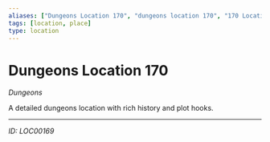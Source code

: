 ```yaml
---
aliases: ["Dungeons Location 170", "dungeons location 170", "170 Location Dungeons"]
tags: [location, place]
type: location
---
```


# Dungeons Location 170

*Dungeons*

A detailed dungeons location with rich history and plot hooks.

---
*ID: LOC00169*